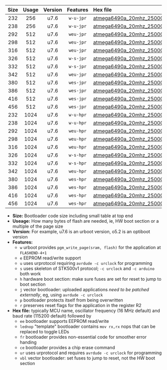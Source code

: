 |Size|Usage|Version|Features|Hex file|
|:-:|:-:|:-:|:-:|:--|
|232|256|u7.6|`w-u-jpr`|[atmega6490a_20mhz_250000bps_ur_vbl.hex](https://raw.githubusercontent.com/stefanrueger/urboot/main//atmega6490a_20mhz_250000bps_ur_vbl.hex)|
|238|256|u7.6|`w-u-jpr`|[atmega6490a_20mhz_250000bps_lednop_ur_vbl.hex](https://raw.githubusercontent.com/stefanrueger/urboot/main//atmega6490a_20mhz_250000bps_lednop_ur_vbl.hex)|
|292|512|u7.6|`weu-jpr`|[atmega6490a_20mhz_250000bps_ee_ur_vbl.hex](https://raw.githubusercontent.com/stefanrueger/urboot/main//atmega6490a_20mhz_250000bps_ee_ur_vbl.hex)|
|298|512|u7.6|`weu-jpr`|[atmega6490a_20mhz_250000bps_ee_lednop_ur_vbl.hex](https://raw.githubusercontent.com/stefanrueger/urboot/main//atmega6490a_20mhz_250000bps_ee_lednop_ur_vbl.hex)|
|316|512|u7.6|`weu-jpr`|[atmega6490a_20mhz_250000bps_ee_lednop_fr_ur_vbl.hex](https://raw.githubusercontent.com/stefanrueger/urboot/main//atmega6490a_20mhz_250000bps_ee_lednop_fr_ur_vbl.hex)|
|326|512|u7.6|`w-s-jpr`|[atmega6490a_20mhz_250000bps_vbl.hex](https://raw.githubusercontent.com/stefanrueger/urboot/main//atmega6490a_20mhz_250000bps_vbl.hex)|
|332|512|u7.6|`w-s-jpr`|[atmega6490a_20mhz_250000bps_lednop_vbl.hex](https://raw.githubusercontent.com/stefanrueger/urboot/main//atmega6490a_20mhz_250000bps_lednop_vbl.hex)|
|342|512|u7.6|`weu-jpr`|[atmega6490a_20mhz_250000bps_ee_lednop_fr_ce_ur_vbl.hex](https://raw.githubusercontent.com/stefanrueger/urboot/main//atmega6490a_20mhz_250000bps_ee_lednop_fr_ce_ur_vbl.hex)|
|380|512|u7.6|`wes-jpr`|[atmega6490a_20mhz_250000bps_ee_vbl.hex](https://raw.githubusercontent.com/stefanrueger/urboot/main//atmega6490a_20mhz_250000bps_ee_vbl.hex)|
|386|512|u7.6|`wes-jpr`|[atmega6490a_20mhz_250000bps_ee_lednop_vbl.hex](https://raw.githubusercontent.com/stefanrueger/urboot/main//atmega6490a_20mhz_250000bps_ee_lednop_vbl.hex)|
|416|512|u7.6|`wes-jpr`|[atmega6490a_20mhz_250000bps_ee_lednop_fr_vbl.hex](https://raw.githubusercontent.com/stefanrueger/urboot/main//atmega6490a_20mhz_250000bps_ee_lednop_fr_vbl.hex)|
|456|512|u7.6|`wes-jpr`|[atmega6490a_20mhz_250000bps_ee_lednop_fr_ce_vbl.hex](https://raw.githubusercontent.com/stefanrueger/urboot/main//atmega6490a_20mhz_250000bps_ee_lednop_fr_ce_vbl.hex)|
|232|1024|u7.6|`w-u-hpr`|[atmega6490a_20mhz_250000bps_ur.hex](https://raw.githubusercontent.com/stefanrueger/urboot/main//atmega6490a_20mhz_250000bps_ur.hex)|
|238|1024|u7.6|`w-u-hpr`|[atmega6490a_20mhz_250000bps_lednop_ur.hex](https://raw.githubusercontent.com/stefanrueger/urboot/main//atmega6490a_20mhz_250000bps_lednop_ur.hex)|
|292|1024|u7.6|`weu-hpr`|[atmega6490a_20mhz_250000bps_ee_ur.hex](https://raw.githubusercontent.com/stefanrueger/urboot/main//atmega6490a_20mhz_250000bps_ee_ur.hex)|
|298|1024|u7.6|`weu-hpr`|[atmega6490a_20mhz_250000bps_ee_lednop_ur.hex](https://raw.githubusercontent.com/stefanrueger/urboot/main//atmega6490a_20mhz_250000bps_ee_lednop_ur.hex)|
|316|1024|u7.6|`weu-hpr`|[atmega6490a_20mhz_250000bps_ee_lednop_fr_ur.hex](https://raw.githubusercontent.com/stefanrueger/urboot/main//atmega6490a_20mhz_250000bps_ee_lednop_fr_ur.hex)|
|326|1024|u7.6|`w-s-hpr`|[atmega6490a_20mhz_250000bps.hex](https://raw.githubusercontent.com/stefanrueger/urboot/main//atmega6490a_20mhz_250000bps.hex)|
|332|1024|u7.6|`w-s-hpr`|[atmega6490a_20mhz_250000bps_lednop.hex](https://raw.githubusercontent.com/stefanrueger/urboot/main//atmega6490a_20mhz_250000bps_lednop.hex)|
|342|1024|u7.6|`weu-hpr`|[atmega6490a_20mhz_250000bps_ee_lednop_fr_ce_ur.hex](https://raw.githubusercontent.com/stefanrueger/urboot/main//atmega6490a_20mhz_250000bps_ee_lednop_fr_ce_ur.hex)|
|380|1024|u7.6|`wes-hpr`|[atmega6490a_20mhz_250000bps_ee.hex](https://raw.githubusercontent.com/stefanrueger/urboot/main//atmega6490a_20mhz_250000bps_ee.hex)|
|386|1024|u7.6|`wes-hpr`|[atmega6490a_20mhz_250000bps_ee_lednop.hex](https://raw.githubusercontent.com/stefanrueger/urboot/main//atmega6490a_20mhz_250000bps_ee_lednop.hex)|
|416|1024|u7.6|`wes-hpr`|[atmega6490a_20mhz_250000bps_ee_lednop_fr.hex](https://raw.githubusercontent.com/stefanrueger/urboot/main//atmega6490a_20mhz_250000bps_ee_lednop_fr.hex)|
|456|1024|u7.6|`wes-hpr`|[atmega6490a_20mhz_250000bps_ee_lednop_fr_ce.hex](https://raw.githubusercontent.com/stefanrueger/urboot/main//atmega6490a_20mhz_250000bps_ee_lednop_fr_ce.hex)|

- **Size:** Bootloader code size including small table at top end
- **Useage:** How many bytes of flash are needed, ie, HW boot section or a multiple of the page size
- **Version:** For example, u7.6 is an urboot version, o5.2 is an optiboot version
- **Features:**
  + `w` urboot provides `pgm_write_page(sram, flash)` for the application at `FLASHEND-4+1`
  + `e` EEPROM read/write support
  + `u` uses urprotocol requiring `avrdude -c urclock` for programming
  + `s` uses skeleton of STK500v1 protocol; `-c urclock` and `-c arduino` both work
  + `h` hardware boot section: make sure fuses are set for reset to jump to boot section
  + `j` vector bootloader: uploaded applications *need to be patched externally*, eg, using `avrdude -c urclock`
  + `p` bootloader protects itself from being overwritten
  + `r` preserves reset flags for the application in the register R2
- **Hex file:** typically MCU name, oscillator frequency (16 MHz default) and baud rate (115200 default) followed by
  + `ee` bootloader supports EEPROM read/write
  + `lednop` "template" bootloader contains `mov rx,rx` nops that can be replaced to toggle LEDs
  + `fr` bootloader provides non-essential code for smoother error handing
  + `ce` bootloader provides a chip erase command
  + `ur` uses urprotocol and requires `avrdude -c urclock` for programming
  + `vbl` vector bootloader: set fuses to jump to reset, not the HW boot section
